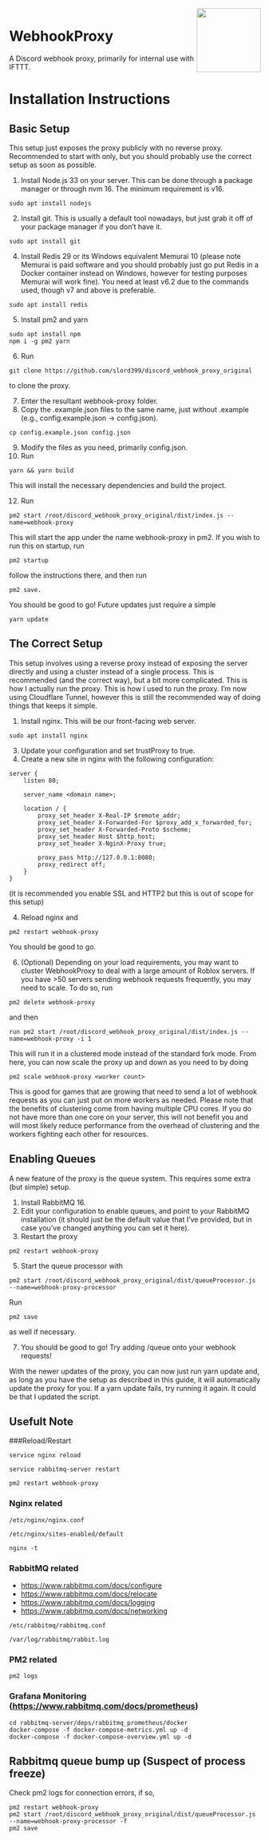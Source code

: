<img src="/public/img/logo.svg" width="128" align="right">

# WebhookProxy
A Discord webhook proxy, primarily for internal use with IFTTT.

# Installation Instructions
## Basic Setup

This setup just exposes the proxy publicly with no reverse proxy. Recommended to start with only, but you should probably use the correct setup as soon as possible.

1. Install Node.js 33 on your server. This can be done through a package manager or through nvm 16. The minimum requirement is v16.
```
sudo apt install nodejs
```
2. Install git. This is usually a default tool nowadays, but just grab it off of your package manager if you don’t have it.
```
sudo apt install git
```
4. Install Redis 29 or its Windows equivalent Memurai 10 (please note Memurai is paid software and you should probably just go put Redis in a Docker container instead on Windows, however for testing purposes Memurai will work fine). You need at least v6.2 due to the commands used, though v7 and above is preferable.
```
sudo apt install redis
```
5.  Install pm2 and yarn
```
sudo apt install npm
npm i -g pm2 yarn
```
6.  Run
```
git clone https://github.com/slord399/discord_webhook_proxy_original
```
to clone the proxy.

7.  Enter the resultant webhook-proxy folder.
8.  Copy the .example.json files to the same name, just without .example (e.g., config.example.json → config.json).
   ```
cp config.example.json config.json
```
9.  Modify the files as you need, primarily config.json.
10.  Run
```
yarn && yarn build
```
This will install the necessary dependencies and build the project.

12.  Run
```
pm2 start /root/discord_webhook_proxy_original/dist/index.js --name=webhook-proxy
```
 This will start the app under the name webhook-proxy in pm2.
     If you wish to run this on startup, run 
```
pm2 startup
```
follow the instructions there, and then run
```
pm2 save.
```
   You should be good to go! 
   Future updates just require a simple 
```
yarn update
```

## The Correct Setup

This setup involves using a reverse proxy instead of exposing the server directly and using a cluster instead of a single process. This is recommended (and the correct way), but a bit more complicated. This is how I actually run the proxy. This is how I used to run the proxy. I’m now using Cloudflare Tunnel, however this is still the recommended way of doing things that keeps it simple.

1.  Install nginx. This will be our front-facing web server.
```
sudo apt install nginx
```
3.  Update your configuration and set trustProxy to true.
4.  Create a new site in nginx with the following configuration:
```
server {
    listen 80;

    server_name <domain name>;

    location / {
        proxy_set_header X-Real-IP $remote_addr;
        proxy_set_header X-Forwarded-For $proxy_add_x_forwarded_for;
        proxy_set_header X-Forwarded-Proto $scheme;
        proxy_set_header Host $http_host;
        proxy_set_header X-NginX-Proxy true;

        proxy_pass http://127.0.0.1:8080;
        proxy_redirect off;
    }
}
```
(it is recommended you enable SSL and HTTP2 but this is out of scope for this setup)

4.  Reload nginx and
```
pm2 restart webhook-proxy
```
You should be good to go.

6.  (Optional) Depending on your load requirements, you may want to cluster WebhookProxy to deal with a large amount of Roblox servers. If you have >50 servers sending webhook requests frequently, you may need to scale. To do so, run
   ```
pm2 delete webhook-proxy
```
and then 
```
run pm2 start /root/discord_webhook_proxy_original/dist/index.js --name=webhook-proxy -i 1
```
This will run it in a clustered mode instead of the standard fork mode.
        From here, you can now scale the proxy up and down as you need to by doing 
 ```
pm2 scale webhook-proxy <worker count>
 ```
This is good for games that are growing that need to send a lot of webhook requests as you can just put on more workers as needed.
Please note that the benefits of clustering come from having multiple CPU cores. 
If you do not have more than one core on your server, this will not benefit you and will most likely reduce performance from the overhead of clustering and the workers fighting each other for resources.

## Enabling Queues

A new feature of the proxy is the queue system. This requires some extra (but simple) setup.

1.  Install RabbitMQ 16.
2.  Edit your configuration to enable queues, and point to your RabbitMQ installation (it should just be the default value that I’ve provided, but in case you’ve changed anything you can set it here).
3.   Restart the proxy
```
pm2 restart webhook-proxy
```
5.  Start the queue processor with
```
pm2 start /root/discord_webhook_proxy_original/dist/queueProcessor.js --name=webhook-proxy-processor
```
Run
```
pm2 save
```
as well if necessary.

7.  You should be good to go! Try adding /queue onto your webhook requests!

With the newer updates of the proxy, you can now just run yarn update and, as long as you have the setup as described in this guide, it will automatically update the proxy for you. If a yarn update fails, try running it again. It could be that I updated the script.

## Usefult Note
###Reload/Restart
```
service nginx reload
```
```
service rabbitmq-server restart
```
```
pm2 restart webhook-proxy
```

### Nginx related
```
/etc/nginx/nginx.conf
```
```
/etc/nginx/sites-enabled/default
```
```
nginx -t
```


### RabbitMQ related
* https://www.rabbitmq.com/docs/configure
* https://www.rabbitmq.com/docs/relocate
* https://www.rabbitmq.com/docs/logging
* https://www.rabbitmq.com/docs/networking
  
```
/etc/rabbitmq/rabbitmq.conf
```
```
/var/log/rabbitmq/rabbit.log
```

### PM2 related
```
pm2 logs
```

### Grafana Monitoring (https://www.rabbitmq.com/docs/prometheus)
```
cd rabbitmq-server/deps/rabbitmq_prometheus/docker
docker-compose -f docker-compose-metrics.yml up -d
docker-compose -f docker-compose-overview.yml up -d
```

## Rabbitmq queue bump up (Suspect of process freeze)
Check pm2 logs for connection errors, if so,
```
pm2 restart webhook-proxy
pm2 start /root/discord_webhook_proxy_original/dist/queueProcessor.js --name=webhook-proxy-processor -f
pm2 save
```
